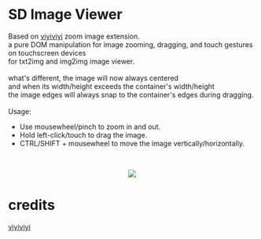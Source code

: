 # SD Image Viewer

Based on [viyiviyi](https://github.com/viyiviyi/stable-diffusion-webui-zoomimage) zoom image extension.<br>
a pure DOM manipulation for image zooming, dragging, and touch gestures on touchscreen devices<br>
for txt2img and img2img image viewer.<br>
<br>
what's different, the image will now always centered<br>
and when its width/height exceeds the container's width/height<br>
the image edges will always snap to the container's edges during dragging.<br>
<br>
Usage:<br>
- Use mousewheel/pinch to zoom in and out.
- Hold left-click/touch to drag the image.
- CTRL/SHIFT + mousewheel to move the image vertically/horizontally.

<br>
<p align="center">
  <img src="https://github.com/user-attachments/assets/f2068ed6-9cd7-41d4-8d74-10e477a44d83">
</p>

# credits
[viyiviyi](https://github.com/viyiviyi)
